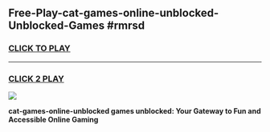 
## Free-Play-cat-games-online-unblocked-Unblocked-Games #rmrsd
<h3>
<a href="https://news.freeplayer.one?title=cat-games-online-unblocked&ref=8M">CLICK TO PLAY</a></h3>
<hr>

<h3>
<a href="https://news.freeplayer.one?title=cat-games-online-unblocked&ref=8M">CLICK 2 PLAY</a>
  
</h3>

<a href="https://news.freeplayer.one?title=cat-games-online-unblocked&ref=8M"><img src="https://clearcache.store/games.png"></a>


**cat-games-online-unblocked games unblocked: Your Gateway to Fun and Accessible Online Gaming**
